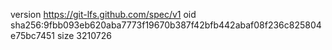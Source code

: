version https://git-lfs.github.com/spec/v1
oid sha256:9fbb093eb620aba7773f19670b387f42bfb442abaf08f236c825804e75bc7451
size 3210726
